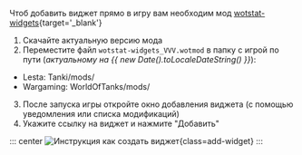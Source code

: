 Чтоб добавить виджет прямо в игру вам необходим мод [wotstat-widgets](https://github.com/WOT-STAT/wotstat-widgets){target='_blank'}

1. <latest-widgets-download>Скачайте</latest-widgets-download> актуальную версию мода
2. Переместите файл `wotstat-widgets_VVV.wotmod` в папку с игрой по пути (<i>актуальному на {{ new Date().toLocaleDateString() }}</i>):
- Lesta: <current-lesta-version>Tanki/mods/</current-lesta-version>
- Wargaming: <current-wg-version>WorldOfTanks/mods/</current-wg-version>
3. После запуска игры откройте окно добавления виджета (с помощью уведомления или списка модификаций)
4. Укажите ссылку на виджет и нажмите "Добавить"

::: center
![Инструкция как создать виджет](/widgets-images/add-widget.webp){class=add-widget}
:::